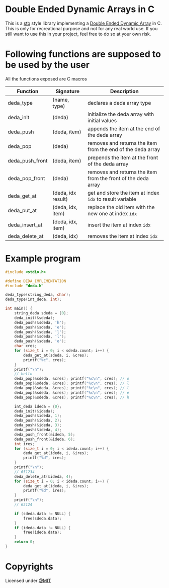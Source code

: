 # **D**ouble **E**nded **D**ynamic **A**rrays in C
This is a [stb](https://github.com/nothings/stb) style library implementing a [Double Ended Dynamic Array](https://en.wikipedia.org/wiki/Double-ended_queue#:~:text=There%20are%20at%20least%20two,ends%2C%20sometimes%20called%20array%20deques.) in C.
This is only for recreational purpose and not for any real world use. If you still want to use this in your project, feel free to do so at your own risk.

# Following functions are supposed to be used by the user

All the functions exposed are C macros

| Function          | Signature          | Description                                                   |
| --------          | ---------          | -----------------------------------------------------------   |
| deda\_type        | (name, type)       | declares a deda array type                                    |
| deda\_init        | (deda)             | initialize the deda array with initial values                 |
| deda\_push        | (deda, item)       | appends the item at the end of the deda array                 |
| deda\_pop         | (deda)             | removes and returns the item from the end of the deda array   |
| deda\_push\_front | (deda, item)       | prepends the item at the front of the deda array              |
| deda\_pop\_front  | (deda)             | removes and returns the item from the front of the deda array |
| deda\_get\_at     | (deda, idx result) | get and store the item at index `idx` to result variable      |
| deda\_put\_at     | (deda, idx, item)  | replace the old item with the new one at index `idx`          |
| deda\_insert\_at  | (deda, idx, item)  | insert the item at index `idx`                                |
| deda\_delete\_at  | (deda, idx)        | removes the item at index `idx`                               |

# Example program
```C
#include <stdio.h>

#define DEDA_IMPLEMENTATION
#include "deda.h"

deda_type(string_deda, char);
deda_type(int_deda, int);

int main() {
    string_deda sdeda = {0};
    deda_init(&sdeda);
    deda_push(&sdeda, 'h');
    deda_push(&sdeda, 'e');
    deda_push(&sdeda, 'l');
    deda_push(&sdeda, 'l');
    deda_push(&sdeda, 'o');
    char cres;
    for (size_t i = 0; i < sdeda.count; i++) {
        deda_get_at(sdeda, i, &cres);
        printf("%c", cres);
    }
    printf("\n");
    // hello
    deda_pop(&sdeda, &cres); printf("%c\n", cres); // o
    deda_pop(&sdeda, &cres); printf("%c\n", cres); // l
    deda_pop(&sdeda, &cres); printf("%c\n", cres); // l
    deda_pop(&sdeda, &cres); printf("%c\n", cres); // e
    deda_pop(&sdeda, &cres); printf("%c\n", cres); // h

    int_deda ideda = {0};
    deda_init(&ideda);
    deda_push(&ideda, 1);
    deda_push(&ideda, 2);
    deda_push(&ideda, 3);
    deda_push(&ideda, 4);
    deda_push_front(&ideda, 5);
    deda_push_front(&ideda, 6);
    int ires;
    for (size_t i = 0; i < ideda.count; i++) {
        deda_get_at(ideda, i, &ires);
        printf("%d", ires);
    }
    printf("\n");
    // 651234
    deda_delete_at(&ideda, 4);
    for (size_t i = 0; i < ideda.count; i++) {
        deda_get_at(ideda, i, &ires);
        printf("%d", ires);
    }
    printf("\n");
    // 65124

    if (sdeda.data != NULL) {
        free(sdeda.data);
    }
    if (ideda.data != NULL) {
        free(ideda.data);
    }
    return 0;
}
```

# Copyrights
Licensed under [@MIT](./LICENSE)


